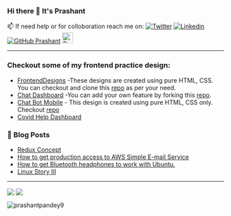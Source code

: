 ### Hi there 👋 It's Prashant 
 
📫 If need help or for colloboration reach me on:
  [![Twitter](https://img.shields.io/twitter/follow/ppprashant9?style=social)](https://twitter.com/Prashant8057152/)  [![Linkedin](https://img.shields.io/badge/-LinkedIn-0073b1?style=social&logo=Linkedin&link=https://www.linkedin.com/in/prashantpandey9/)](https://www.linkedin.com/in/prashantpandey9/) [![GitHub Prashant](https://img.shields.io/github/followers/prashantpandey9?label=follow&style=social)](https://github.com/prashantpandey9)  <a href="https://dev.to/prashantpandey9">
  <img src="https://d2fltix0v2e0sb.cloudfront.net/dev-badge.svg" alt="Prashant Pandey's DEV Profile" height="25" width="25">
</a>
_________________________________________________________________

### Checkout some of my frontend practice design:
- [FrontendDesigns](https://prashantpandey9.in/FrontendDesigns/) -These designs are created using pure HTML, CSS. You can checkout and clone this [repo](https://github.com/prashantpandey9/FrontendDesigns) as per your need.
- [Chat Dashboard](https://chatapp.prashantpandey9.in/) -You can add your own feature by forking this [repo](https://github.com/prashantpandey9/Bot).
- [Chat Bot Mobile](https://prashantpandey9.in/chat-bot-ui/) - This design is created using pure HTML, CSS only. Checkout [repo](https://github.com/prashantpandey9/chat-bot-ui)
- [Covid Help Dashboard](http://ukcovid.prashantpandey9.in/)

### :newspaper: Blog Posts
- [Redux Concept](https://blog.prashantpandey9.in/blog/Redux/redux-concept/)
- [How to get production access to AWS Simple E-mail Service
](https://blog.prashantpandey9.in/blog/AWS-SES/How%20to%20get%20production%20access%20to%20AWS%20Simple%20E-mail%20Service/)
- [How to get Bluetooth headphones to work with Ubuntu.](https://blog.prashantpandey9.in/blog/blueman/blueman/)
- [Linux Story III](https://blog.prashantpandey9.in/blog/dualBoot/dualBoot/)

<hr/>

<img align="center" src="https://github-readme-stats.vercel.app/api?username=prashantpandey9&show_icons=true&include_all_commits=true&count_private=true&line_height=24" /> <img align="center" src="https://github-readme-stats.vercel.app/api/top-langs/?username=prashantpandey9&show_icons=true&include_all_commits=true&line_height=50&count_private=true&layout=compact" />

<img src="https://komarev.com/ghpvc/?username=prashantpandey9" alt="prashantpandey9" />
